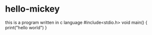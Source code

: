 # hello-mickey
this is a program written in c language
#include<stdio.h>
void main()
{
      print("hello  world")
}
